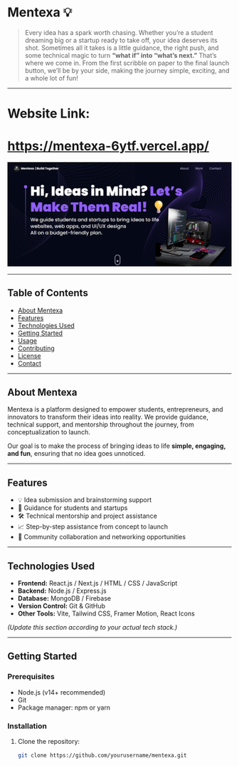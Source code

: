 # Mentexa 💡

> Every idea has a spark worth chasing. Whether you’re a student dreaming big or a startup ready to take off, your idea deserves its shot. Sometimes all it takes is a little guidance, the right push, and some technical magic to turn **“what if” into “what’s next.”** That’s where we come in. From the first scribble on paper to the final launch button, we’ll be by your side, making the journey simple, exciting, and a whole lot of fun!

---
# Website Link:

# https://mentexa-6ytf.vercel.app/

!["C:\Users\dell\Downloads\mentexa.png"](https://github.com/vidhya2324/mentexa/blob/main/src/assets/tech/mentexa.png?raw=true)

---


## Table of Contents
- [About Mentexa](#about-mentexa)
- [Features](#features)
- [Technologies Used](#technologies-used)
- [Getting Started](#getting-started)
- [Usage](#usage)
- [Contributing](#contributing)
- [License](#license)
- [Contact](#contact)

---

## About Mentexa
Mentexa is a platform designed to empower students, entrepreneurs, and innovators to transform their ideas into reality. We provide guidance, technical support, and mentorship throughout the journey, from conceptualization to launch.  

Our goal is to make the process of bringing ideas to life **simple, engaging, and fun**, ensuring that no idea goes unnoticed.

---

## Features
- 💡 Idea submission and brainstorming support
- 🚀 Guidance for students and startups
- 🛠 Technical mentorship and project assistance
- 📈 Step-by-step assistance from concept to launch
- 🤝 Community collaboration and networking opportunities

---

## Technologies Used
- **Frontend:** React.js / Next.js / HTML / CSS / JavaScript  
- **Backend:** Node.js / Express.js  
- **Database:** MongoDB / Firebase  
- **Version Control:** Git & GitHub  
- **Other Tools:** Vite, Tailwind CSS, Framer Motion, React Icons  

*(Update this section according to your actual tech stack.)*

---

## Getting Started

### Prerequisites
- Node.js (v14+ recommended)
- Git
- Package manager: npm or yarn

### Installation
1. Clone the repository:
   ```bash
   git clone https://github.com/yourusername/mentexa.git
